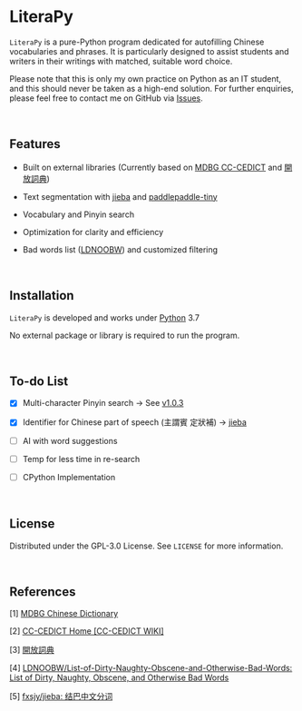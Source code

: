 # LiteraPy

``LiteraPy`` is a pure-Python program dedicated for autofilling Chinese vocabularies and phrases. It is particularly designed to assist students and writers in their writings with matched, suitable word choice.

Please note that this is only my own practice on Python as an IT student, and this should never be taken as a high-end solution.
For further enquiries, please feel free to contact me on GitHub via [Issues](https://github.com/pystander/LiteraPy/issues).

<br/>

## Features

- Built on external libraries (Currently based on [MDBG CC-CEDICT](https://www.mdbg.net/chinese/dictionary?page=cedict) and [開放詞典](https://kaifangcidian.com/xiazai/))

- Text segmentation with [jieba](https://github.com/fxsjy/jieba) and [paddlepaddle-tiny](https://pypi.org/project/paddlepaddle-tiny/)

- Vocabulary and Pinyin search

- Optimization for clarity and efficiency

- Bad words list ([LDNOOBW](https://github.com/LDNOOBW/List-of-Dirty-Naughty-Obscene-and-Otherwise-Bad-Words)) and customized filtering

<br/>

## Installation

``LiteraPy`` is developed and works under [Python](https://www.python.org/) 3.7

No external package or library is required to run the program.

<br/>

## To-do List

- [x] Multi-character Pinyin search -> See [v1.0.3](https://github.com/pystander/LiteraPy/releases/tag/v1.0.3)

- [x] Identifier for Chinese part of speech (主謂賓 定狀補) -> [jieba](https://github.com/fxsjy/jieba)

- [ ] AI with word suggestions

- [ ] Temp for less time in re-search 

- [ ] CPython Implementation

<br/>

## License

Distributed under the GPL-3.0 License. See `LICENSE` for more information.

<br/>

## References

[1] [MDBG Chinese Dictionary](https://www.mdbg.net/chinese/dictionary?page=cedict)

[2] [CC-CEDICT Home [CC-CEDICT WIKI]](https://cc-cedict.org/wiki/)

[3] [開放詞典](https://kaifangcidian.com/xiazai/)

[4] [LDNOOBW/List-of-Dirty-Naughty-Obscene-and-Otherwise-Bad-Words: List of Dirty, Naughty, Obscene, and Otherwise Bad Words](https://github.com/LDNOOBW/List-of-Dirty-Naughty-Obscene-and-Otherwise-Bad-Words)

[5] [fxsjy/jieba: 结巴中文分词](https://github.com/fxsjy/jieba)
